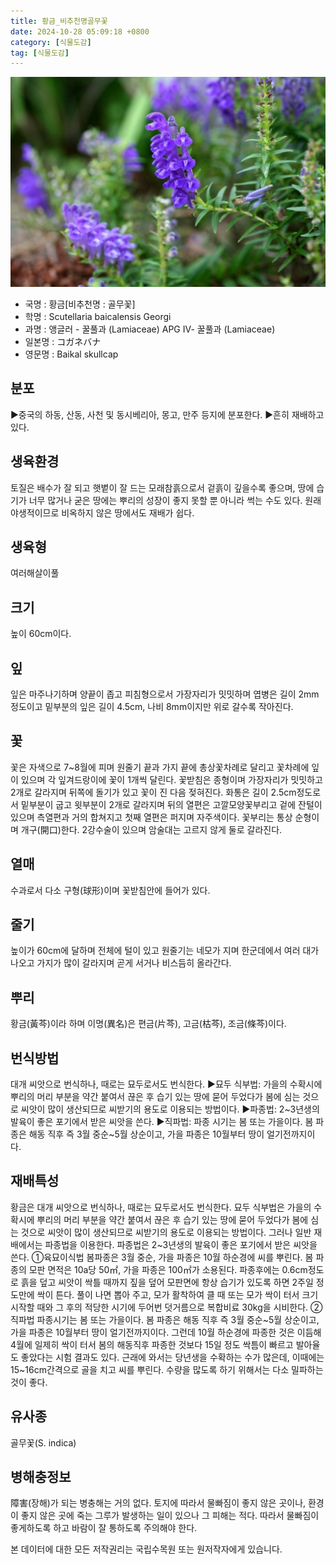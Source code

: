 ```yaml
---
title: 황금_비추천명골무꽃
date: 2024-10-28 05:09:18 +0800
category: [식물도감]
tag: [식물도감]
---
```




![황금[비추천명 : 골무꽃]](/assets/img/fileUpload/plants/basic/Labiatae/Scutellaria/15688/15688_1_th2.jpg)
- 국명 : 황금[비추천명 : 골무꽃]
- 학명 : Scutellaria baicalensis Georgi
- 과명 : 앵글러 - 꿀풀과 (Lamiaceae) APG Ⅳ- 꿀풀과 (Lamiaceae)
- 일본명 : コガネバナ
- 영문명 : Baikal skullcap


## 분포
▶중국의 하동, 산동, 사천 및 동시베리아, 몽고, 만주 등지에 분포한다.
▶흔히 재배하고 있다.
## 생육환경
토질은 배수가 잘 되고 햇볕이 잘 드는 모래참흙으로서 겉흙이 깊을수록 좋으며, 땅에 습기가 너무 많거나 굳은 땅에는 뿌리의 성장이 좋지 못할 뿐 아니라 썩는 수도 있다. 원래 야생적이므로 비옥하지 않은 땅에서도 재배가 쉽다.
## 생육형
여러해살이풀
## 크기
높이 60cm이다.
## 잎
잎은 마주나기하며 양끝이 좁고 피침형으로서 가장자리가 밋밋하며 엽병은 길이 2mm정도이고 밑부분의 잎은 길이 4.5cm, 나비 8mm이지만 위로 갈수록 작아진다.
## 꽃
꽃은 자색으로 7~8월에 피며 원줄기 끝과 가지 끝에 총상꽃차례로 달리고 꽃차례에 잎이 있으며 각 잎겨드랑이에 꽃이 1개씩 달린다. 꽃받침은 종형이며 가장자리가 밋밋하고 2개로 갈라지며 뒤쪽에 돌기가 있고 꽃이 진 다음 젖혀진다. 화통은 길이 2.5cm정도로서 밑부분이 굽고 윗부분이 2개로 갈라지며 뒤의 열편은 고깔모양꽃부리고 겉에 잔털이 있으며 측열편과 거의 합쳐지고 첫째 열편은 퍼지며 자주색이다. 꽃부리는 통상 순형이며 개구(開口)한다. 2강수술이 있으며 암술대는 고르지 않게 둘로 갈라진다.
## 열매
수과로서 다소 구형(球形)이며 꽃받침안에 들어가 있다.
## 줄기
높이가 60cm에 달하며 전체에 털이 있고 원줄기는 네모가 지며 한군데에서 여러 대가 나오고 가지가 많이 갈라지며 곧게 서거나 비스듬히 올라간다.
## 뿌리
황금(黃芩)이라 하며 이명(異名)은 편금(片芩), 고금(枯芩), 조금(條芩)이다.
## 번식방법
대개 씨앗으로 번식하나, 때로는 묘두로서도 번식한다. 
▶묘두 식부법: 가을의 수확시에 뿌리의 머리 부분을 약간 붙여서 끊은 후 습기 있는 땅에 묻어 두었다가 봄에 심는 것으로 씨앗이 많이 생산되므로 씨받기의 용도로 이용되는 방법이다.
▶파종법: 2~3년생의 발육이 좋은 포기에서 받은 씨앗을 쓴다.
▶직파법: 파종 시기는 봄 또는 가을이다. 봄 파종은 해동 직후 즉 3월 중순~5월 상순이고, 가을 파종은 10월부터 땅이 얼기전까지이다.
## 재배특성
황금은 대개 씨앗으로 번식하나, 때로는 묘두로서도 번식한다. 묘두 식부법은 가을의 수확시에 뿌리의 머리 부분을 약간 붙여서 끊은 후 습기 있는 땅에 묻어 두었다가 봄에 심는 것으로 씨앗이 많이 생산되므로 씨받기의 용도로 이용되는 방법이다. 그러나 일반 재배에서는 파종법을 이용한다. 파종법은 2~3년생의 발육이 좋은 포기에서 받은 씨앗을 쓴다.
①육묘이식법
 봄파종은 3월 중순, 가을 파종은 10월 하순경에 씨를 뿌린다. 봄 파종의 모판 면적은 10a당 50㎡, 가을 파종은 100㎡가 소용된다. 파종후에는 0.6cm정도로 흙을 덮고 씨앗이 싹틀 때까지 짚을 덮어 모판면에 항상 습기가 있도록 하면 2주일 정도만에 싹이 튼다. 풀이 나면 뽑아 주고, 모가 활착하여 클 때 또는 모가 싹이 터서 크기 시작할 때와 그 후의 적당한 시기에 두어번 덧거름으로 복합비료 30kg을 시비한다.
②직파법
 파종시기는 봄 또는 가을이다. 봄 파종은 해동 직후 즉 3월 중순~5월 상순이고, 가을 파종은 10월부터 땅이 얼기전까지이다. 그런데 10월 하순경에 파종한 것은 이듬해 4월에 일제히 싹이 터서 봄의 해동직후 파종한 것보다 15일 정도 싹틈이 빠르고 발아율도 좋았다는 시험 결과도 있다. 근래에 와서는 당년생을 수확하는 수가 많은데, 이때에는 15~16cm간격으로 골을 치고 씨를 뿌린다. 수량을 많도록 하기 위해서는 다소 밀파하는 것이 좋다.
## 유사종
골무꽃(S. indica)
## 병해충정보
障害(장해)가 되는 병충해는 거의 없다. 토지에 따라서 물빠짐이 좋지 않은 곳이나, 환경이 좋지 않은 곳에 죽는 그루가 발생하는 일이 있으나 그 피해는 적다. 따라서 물빠짐이 좋게하도록 하고 바람이 잘 통하도록 주의해야 한다.






본 데이터에 대한 모든 저작권리는 국립수목원 또는 원저작자에게 있습니다.
